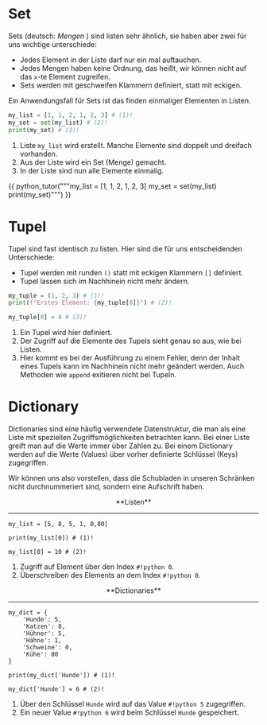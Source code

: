 # Set

Sets (deutsch: _Mengen_ ) sind listen sehr ähnlich, sie haben aber zwei für uns wichtige unterschiede:

* Jedes Element in der Liste darf nur ein mal auftauchen.
* Jedes Mengen haben keine Ordnung, das heißt, wir können nicht auf das `x`-te Element zugreifen.
* Sets werden mit geschweifen Klammern definiert, statt mit eckigen.

Ein Anwendungsfall für Sets ist das finden einmaliger Elementen in Listen.

```python
my_list = [1, 1, 2, 1, 2, 3] # (1)!
my_set = set(my_list) # (2)!
print(my_set) # (3)!
```

1. Liste `my_list` wird erstellt. Manche Elemente sind doppelt und dreifach vorhanden.
2. Aus der Liste wird ein Set (Menge) gemacht.
3. In der Liste sind nun alle Elemente einmalig.

{{ python_tutor("""my_list = [1, 1, 2, 1, 2, 3]
my_set = set(my_list)
print(my_set)""") }}

# Tupel

Tupel sind fast identisch zu listen. Hier sind die für uns entscheidenden Unterschiede:

* Tupel werden mit runden `()` statt mit eckigen Klammern `[]` definiert.
* Tupel lassen sich im Nachhinein nicht mehr ändern.

```python
my_tuple = (1, 2, 3) # (1)!
print(f"Erstes Element: {my_tuple[0]}") # (2)!

my_tuple[0] = 4 # (3)! 
```

1. Ein Tupel wird hier definiert.
2. Der Zugriff auf die Elemente des Tupels sieht genau so aus, wie bei Listen.
3. Hier kommt es bei der Ausführung zu einem Fehler, denn der Inhalt eines Tupels kann im Nachhinein nicht mehr geändert werden. Auch Methoden wie `append` exitieren nicht bei Tupeln.

# Dictionary

Dictionaries sind eine häufig verwendete Datenstruktur, die man als eine Liste mit speziellen Zugriffsmöglichkeiten betrachten kann.
Bei einer Liste greift man auf die Werte immer über Zahlen zu. Bei einem Dictionary werden auf die Werte (Values) über 
vorher definierte Schlüssel (Keys) zugegriffen.

Wir können uns also vorstellen, dass die Schubladen in unseren Schränken nicht durchnummeriert sind, sondern eine Aufschrift haben.

<!-- Laden der model-viewer Bibliothek -->
<script type="module" src="https://unpkg.com/@google/model-viewer/dist/model-viewer.min.js"></script>
<script nomodule src="https://unpkg.com/@google/model-viewer/dist/model-viewer-legacy.js"></script>

<div class="grid cards" markdown>

<div markdown>
<p style="text-align:center;" markdown>**Listen**</p>

---

<model-viewer 
    src="../list.glb" 
    alt="Ein 3D-Modell"
    camera-orbit="-15deg 80deg 2m" 
    disable-zoom 
    camera-controls
    style="width: 100%; height: 300px;">
</model-viewer>
```{ .python }
my_list = [5, 8, 5, 1, 0,80]

print(my_list[0]) # (1)!

my_list[0] = 10 # (2)!
```

1. Zugriff auf Element über den Index `#!python 0`.
2. Überschreiben des Elements an dem Index `#!python 0`.

</div>

<div markdown>
<p style="text-align:center;" markdown>**Dictionaries**</p>

---

<model-viewer 
    src="../dict.glb" 
    alt="Ein 3D-Modell"
    camera-orbit="15deg 80deg 2m" 
    disable-zoom 
    camera-controls
    style="width: 100%; height: 300px;">
</model-viewer>
```{ .python }
my_dict = {
    'Hunde': 5,
    'Katzen': 8,
    'Hühner': 5,
    'Hähne': 1,
    'Schweine': 0,
    'Kühe': 80
}

print(my_dict['Hunde']) # (1)!

my_dict['Hunde'] = 6 # (2)!
```

1. Über den Schlüssel `Hunde` wird auf das Value `#!python 5` zugegriffen.
2. Ein neuer Value `#!python 6` wird beim Schlüssel `Hunde` gespeichert. 
</div>
</div>